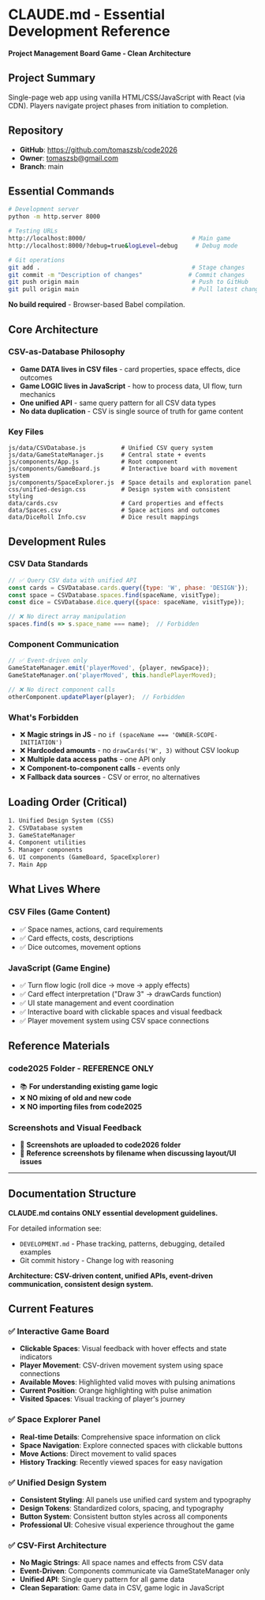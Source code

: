 # CLAUDE.md - Essential Development Reference

**Project Management Board Game - Clean Architecture**

## Project Summary
Single-page web app using vanilla HTML/CSS/JavaScript with React (via CDN). Players navigate project phases from initiation to completion.

## Repository
- **GitHub**: https://github.com/tomaszsb/code2026
- **Owner**: tomaszsb@gmail.com
- **Branch**: main

## Essential Commands
```bash
# Development server
python -m http.server 8000

# Testing URLs
http://localhost:8000/                              # Main game
http://localhost:8000/?debug=true&logLevel=debug     # Debug mode

# Git operations
git add .                                           # Stage changes
git commit -m "Description of changes"             # Commit changes
git push origin main                                # Push to GitHub
git pull origin main                                # Pull latest changes
```
**No build required** - Browser-based Babel compilation.

## Core Architecture

### CSV-as-Database Philosophy
- **Game DATA lives in CSV files** - card properties, space effects, dice outcomes
- **Game LOGIC lives in JavaScript** - how to process data, UI flow, turn mechanics
- **One unified API** - same query pattern for all CSV data types
- **No data duplication** - CSV is single source of truth for game content

### Key Files
```
js/data/CSVDatabase.js          # Unified CSV query system
js/data/GameStateManager.js     # Central state + events
js/components/App.js            # Root component
js/components/GameBoard.js      # Interactive board with movement system
js/components/SpaceExplorer.js  # Space details and exploration panel
css/unified-design.css          # Design system with consistent styling
data/cards.csv                  # Card properties and effects
data/Spaces.csv                 # Space actions and outcomes
data/DiceRoll Info.csv          # Dice result mappings
```

## Development Rules

### CSV Data Standards
```javascript
// ✅ Query CSV data with unified API
const cards = CSVDatabase.cards.query({type: 'W', phase: 'DESIGN'});
const space = CSVDatabase.spaces.find(spaceName, visitType);
const dice = CSVDatabase.dice.query({space: spaceName, visitType});

// ❌ No direct array manipulation
spaces.find(s => s.space_name === name);  // Forbidden
```

### Component Communication
```javascript
// ✅ Event-driven only
GameStateManager.emit('playerMoved', {player, newSpace});
GameStateManager.on('playerMoved', this.handlePlayerMoved);

// ❌ No direct component calls
otherComponent.updatePlayer(player);  // Forbidden
```

### What's Forbidden
- ❌ **Magic strings in JS** - no `if (spaceName === 'OWNER-SCOPE-INITIATION')`
- ❌ **Hardcoded amounts** - no `drawCards('W', 3)` without CSV lookup
- ❌ **Multiple data access paths** - one API only
- ❌ **Component-to-component calls** - events only
- ❌ **Fallback data sources** - CSV or error, no alternatives

## Loading Order (Critical)
```html
1. Unified Design System (CSS)
2. CSVDatabase system
3. GameStateManager
4. Component utilities  
5. Manager components
6. UI components (GameBoard, SpaceExplorer)
7. Main App
```

## What Lives Where

### CSV Files (Game Content)
- ✅ Space names, actions, card requirements
- ✅ Card effects, costs, descriptions
- ✅ Dice outcomes, movement options

### JavaScript (Game Engine)
- ✅ Turn flow logic (roll dice → move → apply effects)
- ✅ Card effect interpretation ("Draw 3" → drawCards function)
- ✅ UI state management and event coordination
- ✅ Interactive board with clickable spaces and visual feedback
- ✅ Player movement system using CSV space connections

## Reference Materials

### code2025 Folder - REFERENCE ONLY
- 📚 **For understanding existing game logic**
- ❌ **NO mixing of old and new code**
- ❌ **NO importing files from code2025**

### Screenshots and Visual Feedback
- 📸 **Screenshots are uploaded to code2026 folder**
- 📸 **Reference screenshots by filename when discussing layout/UI issues**

---

## Documentation Structure

**CLAUDE.md contains ONLY essential development guidelines.**

For detailed information see:
- `DEVELOPMENT.md` - Phase tracking, patterns, debugging, detailed examples
- Git commit history - Change log with reasoning

**Architecture: CSV-driven content, unified APIs, event-driven communication, consistent design system.**

## Current Features

### ✅ Interactive Game Board
- **Clickable Spaces**: Visual feedback with hover effects and state indicators
- **Player Movement**: CSV-driven movement system using space connections
- **Available Moves**: Highlighted valid moves with pulsing animations
- **Current Position**: Orange highlighting with pulse animation
- **Visited Spaces**: Visual tracking of player's journey

### ✅ Space Explorer Panel
- **Real-time Details**: Comprehensive space information on click
- **Space Navigation**: Explore connected spaces with clickable buttons
- **Move Actions**: Direct movement to valid spaces
- **History Tracking**: Recently viewed spaces for easy navigation

### ✅ Unified Design System
- **Consistent Styling**: All panels use unified card system and typography
- **Design Tokens**: Standardized colors, spacing, and typography
- **Button System**: Consistent button styles across all components
- **Professional UI**: Cohesive visual experience throughout the game

### ✅ CSV-First Architecture
- **No Magic Strings**: All space names and effects from CSV data
- **Event-Driven**: Components communicate via GameStateManager only
- **Unified API**: Single query pattern for all game data
- **Clean Separation**: Game data in CSV, game logic in JavaScript